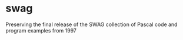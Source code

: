 # swag
Preserving the final release of the SWAG collection of Pascal code and program examples from 1997
